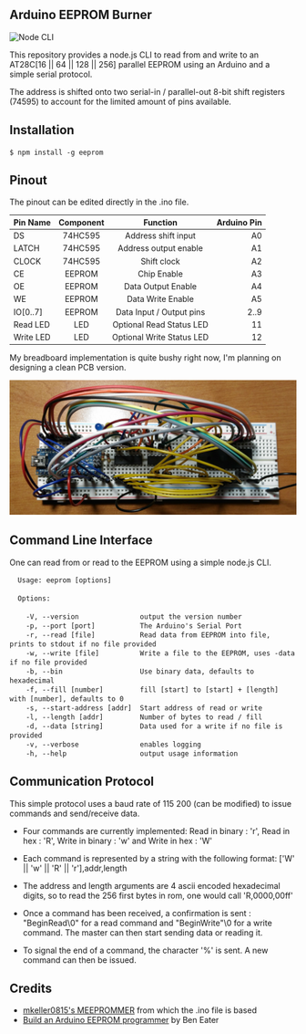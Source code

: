 ## Arduino EEPROM Burner

![Node CLI](res/cli-demo.gif)

This repository provides a node.js CLI to read from and write to an AT28C[16 || 64 || 128 || 256] parallel EEPROM using an Arduino and a simple serial protocol.

The address is shifted onto two serial-in / parallel-out 8-bit shift registers (74595) to account for the limited amount of pins available.

## Installation

```console
$ npm install -g eeprom
```

## Pinout

The pinout can be edited directly in the .ino file.

| Pin Name      | Component |   Function                | Arduino Pin |
| ------------- |:----------:|:-------------------------:| -----------:|
| DS            | 74HC595    | Address shift input       | A0          |
| LATCH         | 74HC595    | Address output enable     | A1          |
| CLOCK         | 74HC595    | Shift clock               | A2          |
| CE            | EEPROM     | Chip Enable               | A3          |
| OE            | EEPROM     | Data Output Enable        | A4          |
| WE            | EEPROM     | Data Write Enable         | A5          |
| IO[0..7]      | EEPROM     | Data Input / Output pins  | 2..9        |
| Read LED      | LED        | Optional Read Status LED  | 11          |
| Write LED     | LED        | Optional Write Status LED | 12          |

My breadboard implementation is quite bushy right now, I'm planning on designing a clean PCB version.

![BreadBoard circuit](res/breadboard-eeprom-burner.jpg)

## Command Line Interface

One can read from or read to the EEPROM using a simple node.js CLI.

```console
  Usage: eeprom [options]

  Options:

    -V, --version               output the version number
    -p, --port [port]           The Arduino's Serial Port
    -r, --read [file]           Read data from EEPROM into file, prints to stdout if no file provided
    -w, --write [file]          Write a file to the EEPROM, uses -data if no file provided
    -b, --bin                   Use binary data, defaults to hexadecimal
    -f, --fill [number]         fill [start] to [start] + [length] with [number], defaults to 0
    -s, --start-address [addr]  Start address of read or write
    -l, --length [addr]         Number of bytes to read / fill
    -d, --data [string]         Data used for a write if no file is provided
    -v, --verbose               enables logging
    -h, --help                  output usage information
```

## Communication Protocol

This simple protocol uses a baud rate of 115 200 (can be modified) to issue commands and send/receive data.

- Four commands are currently implemented: Read in binary : 'r', Read in hex : 'R', Write in binary : 'w' and Write in hex : 'W'
- Each command is represented by a string with the following format: ['W' || 'w' || 'R' || 'r'],addr,length  
- The address and length arguments are 4 ascii encoded hexadecimal digits, so to read the 256 first bytes in rom, one would call 'R,0000,00ff'

- Once a command has been received, a confirmation is sent : "BeginRead\0" for a read command and "BeginWrite"\0 for a write command. The master can then start sending data or reading it.

- To signal the end of a command, the character '%' is sent. A new command can then be issued.

## Credits
- [mkeller0815's MEEPROMMER](https://github.com/mkeller0815/MEEPROMMER) from which the .ino file is based
- [Build an Arduino EEPROM programmer](https://www.youtube.com/watch?v=K88pgWhEb1M&feature=youtu.be) by Ben Eater
